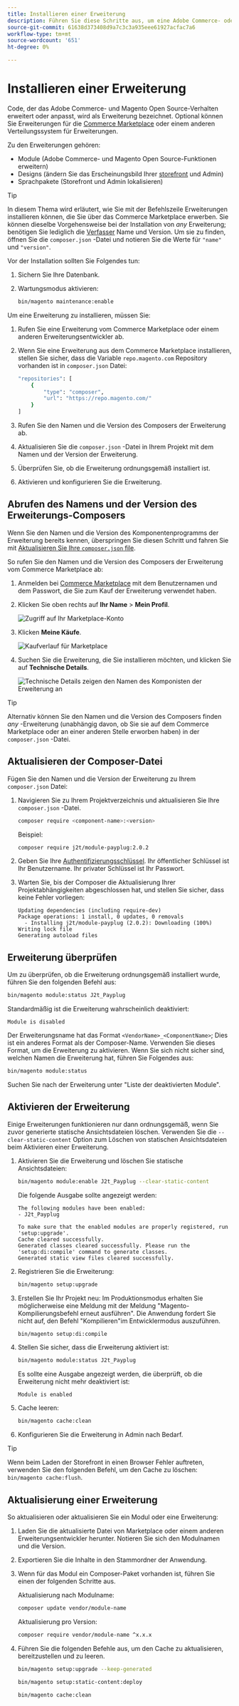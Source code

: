 ```yaml
---
title: Installieren einer Erweiterung
description: Führen Sie diese Schritte aus, um eine Adobe Commerce- oder Magento Open Source-Erweiterung zu installieren.
source-git-commit: 61638d373408d9a7c3c3a935eee61927acfac7a6
workflow-type: tm+mt
source-wordcount: '651'
ht-degree: 0%

---
```



# Installieren einer Erweiterung

Code, der das Adobe Commerce- und Magento Open Source-Verhalten erweitert oder anpasst, wird als Erweiterung bezeichnet. Optional können Sie Erweiterungen für die [Commerce Marketplace](https://marketplace.magento.com) oder einem anderen Verteilungssystem für Erweiterungen.

Zu den Erweiterungen gehören:

- Module (Adobe Commerce- und Magento Open Source-Funktionen erweitern)
- Designs (ändern Sie das Erscheinungsbild Ihrer [storefront](https://glossary.magento.com/storefront) und Admin)
- Sprachpakete (Storefront und Admin lokalisieren)

>[!TIP]
>
>In diesem Thema wird erläutert, wie Sie mit der Befehlszeile Erweiterungen installieren können, die Sie über das Commerce Marketplace erwerben. Sie können dieselbe Vorgehensweise bei der Installation von _any_ Erweiterung; benötigen Sie lediglich die [Verfasser](https://glossary.magento.com/composer) Name und Version. Um sie zu finden, öffnen Sie die `composer.json` -Datei und notieren Sie die Werte für `"name"` und `"version"`.

Vor der Installation sollten Sie Folgendes tun:

1. Sichern Sie Ihre Datenbank.
1. Wartungsmodus aktivieren:

   ```bash
   bin/magento maintenance:enable
   ```

Um eine Erweiterung zu installieren, müssen Sie:

1. Rufen Sie eine Erweiterung vom Commerce Marketplace oder einem anderen Erweiterungsentwickler ab.
1. Wenn Sie eine Erweiterung aus dem Commerce Marketplace installieren, stellen Sie sicher, dass die Variable `repo.magento.com` Repository vorhanden ist in `composer.json` Datei:

   ```bash
   "repositories": [
       {
           "type": "composer",
           "url": "https://repo.magento.com/"
       }
   ]
   ```

1. Rufen Sie den Namen und die Version des Composers der Erweiterung ab.
1. Aktualisieren Sie die `composer.json` -Datei in Ihrem Projekt mit dem Namen und der Version der Erweiterung.
1. Überprüfen Sie, ob die Erweiterung ordnungsgemäß installiert ist.
1. Aktivieren und konfigurieren Sie die Erweiterung.

## Abrufen des Namens und der Version des Erweiterungs-Composers

Wenn Sie den Namen und die Version des Komponentenprogramms der Erweiterung bereits kennen, überspringen Sie diesen Schritt und fahren Sie mit [Aktualisieren Sie Ihre `composer.json` file](#update-your-composer-file).

So rufen Sie den Namen und die Version des Composers der Erweiterung vom Commerce Marketplace ab:

1. Anmelden bei [Commerce Marketplace](https://marketplace.magento.com) mit dem Benutzernamen und dem Passwort, die Sie zum Kauf der Erweiterung verwendet haben.

1. Klicken Sie oben rechts auf **Ihr Name** > **Mein Profil**.

   ![Zugriff auf Ihr Marketplace-Konto](../../assets/installation/marketplace-my-profile.png)

1. Klicken **Meine Käufe**.

   ![Kaufverlauf für Marketplace](../../assets/installation//marketplace-my-purchases.png)

1. Suchen Sie die Erweiterung, die Sie installieren möchten, und klicken Sie auf **Technische Details**.

   ![Technische Details zeigen den Namen des Komponisten der Erweiterung an](../../assets/installation/marketplace-extension-technical-details.png)

>[!TIP]
>
>Alternativ können Sie den Namen und die Version des Composers finden _any_ -Erweiterung (unabhängig davon, ob Sie sie auf dem Commerce Marketplace oder an einer anderen Stelle erworben haben) in der `composer.json` -Datei.

## Aktualisieren der Composer-Datei

Fügen Sie den Namen und die Version der Erweiterung zu Ihrem `composer.json` Datei:

1. Navigieren Sie zu Ihrem Projektverzeichnis und aktualisieren Sie Ihre `composer.json` -Datei.

   ```bash
   composer require <component-name>:<version>
   ```

   Beispiel:

   ```bash
   composer require j2t/module-payplug:2.0.2
   ```

1. Geben Sie Ihre [Authentifizierungsschlüssel](../prerequisites/authentication-keys.md). Ihr öffentlicher Schlüssel ist Ihr Benutzername. Ihr privater Schlüssel ist Ihr Passwort.

1. Warten Sie, bis der Composer die Aktualisierung Ihrer Projektabhängigkeiten abgeschlossen hat, und stellen Sie sicher, dass keine Fehler vorliegen:

   ```terminal
   Updating dependencies (including require-dev)
   Package operations: 1 install, 0 updates, 0 removals
     - Installing j2t/module-payplug (2.0.2): Downloading (100%)
   Writing lock file
   Generating autoload files
   ```

## Erweiterung überprüfen

Um zu überprüfen, ob die Erweiterung ordnungsgemäß installiert wurde, führen Sie den folgenden Befehl aus:

```bash
bin/magento module:status J2t_Payplug
```

Standardmäßig ist die Erweiterung wahrscheinlich deaktiviert:

```terminal
Module is disabled
```

Der Erweiterungsname hat das Format `<VendorName>_<ComponentName>`; Dies ist ein anderes Format als der Composer-Name. Verwenden Sie dieses Format, um die Erweiterung zu aktivieren. Wenn Sie sich nicht sicher sind, welchen Namen die Erweiterung hat, führen Sie Folgendes aus:

```bash
bin/magento module:status
```

Suchen Sie nach der Erweiterung unter &quot;Liste der deaktivierten Module&quot;.

## Aktivieren der Erweiterung

Einige Erweiterungen funktionieren nur dann ordnungsgemäß, wenn Sie zuvor generierte statische Ansichtsdateien löschen. Verwenden Sie die `--clear-static-content` Option zum Löschen von statischen Ansichtsdateien beim Aktivieren einer Erweiterung.

1. Aktivieren Sie die Erweiterung und löschen Sie statische Ansichtsdateien:

   ```bash
   bin/magento module:enable J2t_Payplug --clear-static-content
   ```

   Die folgende Ausgabe sollte angezeigt werden:

   ```terminal
   The following modules have been enabled:
   - J2t_Payplug
   
   To make sure that the enabled modules are properly registered, run 'setup:upgrade'.
   Cache cleared successfully.
   Generated classes cleared successfully. Please run the 'setup:di:compile' command to generate classes.
   Generated static view files cleared successfully.
   ```

1. Registrieren Sie die Erweiterung:

   ```bash
   bin/magento setup:upgrade
   ```

1. Erstellen Sie Ihr Projekt neu: Im Produktionsmodus erhalten Sie möglicherweise eine Meldung mit der Meldung &quot;Magento-Kompilierungsbefehl erneut ausführen&quot;. Die Anwendung fordert Sie nicht auf, den Befehl &quot;Kompilieren&quot;im Entwicklermodus auszuführen.

   ```bash
   bin/magento setup:di:compile
   ```

1. Stellen Sie sicher, dass die Erweiterung aktiviert ist:

   ```bash
   bin/magento module:status J2t_Payplug
   ```

   Es sollte eine Ausgabe angezeigt werden, die überprüft, ob die Erweiterung nicht mehr deaktiviert ist:

   ```terminal
   Module is enabled
   ```

1. Cache leeren:

   ```bash
   bin/magento cache:clean
   ```

1. Konfigurieren Sie die Erweiterung in Admin nach Bedarf.

>[!TIP]
>
>Wenn beim Laden der Storefront in einen Browser Fehler auftreten, verwenden Sie den folgenden Befehl, um den Cache zu löschen: `bin/magento cache:flush`.

## Aktualisierung einer Erweiterung

So aktualisieren oder aktualisieren Sie ein Modul oder eine Erweiterung:

1. Laden Sie die aktualisierte Datei von Marketplace oder einem anderen Erweiterungsentwickler herunter. Notieren Sie sich den Modulnamen und die Version.

1. Exportieren Sie die Inhalte in den Stammordner der Anwendung.

1. Wenn für das Modul ein Composer-Paket vorhanden ist, führen Sie einen der folgenden Schritte aus.

   Aktualisierung nach Modulname:

   ```bash
   composer update vendor/module-name
   ```

   Aktualisierung pro Version:

   ```bash
   composer require vendor/module-name ^x.x.x
   ```

1. Führen Sie die folgenden Befehle aus, um den Cache zu aktualisieren, bereitzustellen und zu leeren.

   ```bash
   bin/magento setup:upgrade --keep-generated
   ```

   ```bash
   bin/magento setup:static-content:deploy
   ```

   ```bash
   bin/magento cache:clean
   ```
